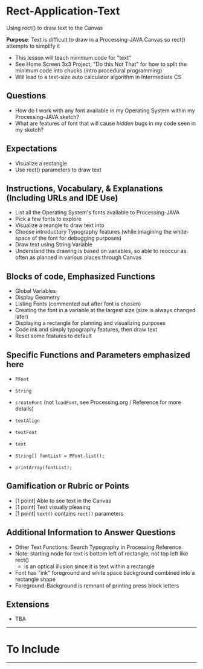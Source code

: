 # Rect-Application-Text
Using rect() to draw text to the Canvas

**Purpose**: Text is difficult to draw in a Processing-JAVA Canvas so rect() attempts to simplify it
- This lesson will teach minimum code for "text"
- See Home Screen 3x3 Project, "Do this Not That" for how to split the minimum code into chucks (intro procedural programming)
- Will lead to a text-size auto calculator algorithm in Intermediate CS

## Questions
- How do I work with any font available in my Operating System within my Processing-JAVA sketch?
- What are features of font that will cause *hidden* bugs in my code seen in my sketch?

## Expectations
- Visualize a rectangle
- Use rect() parameters to draw text

## Instructions, Vocabulary, & Explanations (Including URLs and IDE Use)
- List all the Operating System's fonts available to Processing-JAVA
- Pick a few fonts to explore
- Visualize a reangle to draw text into
- Choose introductory Typography features (while imagining the white-space of the font for debugging purposes)
- Draw text using String Variable
- Understand this drawing is based on variables, so able to reoccur as often as planned in various places through Canvas

## Blocks of code, Emphasized Functions
- Global Variables
- Display Geometry
- Listing Fonts (commented out after font is chosen)
- Creating the font in a variable at the largest size (size is always changed later)
- Displaying a rectangle for planning and visualizing purposes
- Code ink and simply typography features, then draw text
- Reset some features to default

## Specific Functions and Parameters emphasized here
- `PFont`
- `String`
- `createFont` (not `loadFont`, see Processing.org / Reference for more details)
- `textAlign`
- `textFont`
- `text`

- `String[] fontList = PFont.list();`
- `printArray(fontList);`

## Gamification or Rubric or Points
- [1 point] Able to see text in the Canvas
- [1 point] Text visually pleasing
- [1 point] `text()` contains `rect()` parameters

## Additional Information to Answer Questions
- Other Text Functions: Search Typography in Processing Reference
- Note: starting node for text is bottom left of rectangle, not top left like rect()
  - is an optical illusion since it is text within a rectangle
- Font has "ink" foreground and white space background combined into a rectangle shape
- Foreground-Background is remnant of printing press block letters

## Extensions
- TBA

---

# To Include


---
